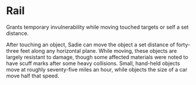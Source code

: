 # Rail
Grants temporary invulnerability while moving touched targets or self a set distance.

After touching an object, Sadie can move the object a set distance of forty-three feet along any horizontal plane. While moving, these objects are largely resistant to damage, though some affected materials were noted to have scuff marks after some heavy collisions. Small, hand-held objects move at roughly seventy-five miles an hour, while objects the size of a car move half that speed.
